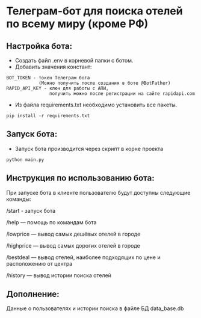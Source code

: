 # Телеграм-бот для поиска отелей по всему миру (кроме РФ)

## Настройка бота:

- Создать файл .env в корневой папки с ботом.
- Добавить значения констант:

```
BOT_TOKEN - токен Телеграм бота 
            (Можно получить после создания в боте @BotFather)
RAPID_API_KEY - ключ для работы с АПИ, 
                получить можно после регистрации на сайте rapidapi.com
```


 - Из файла requirements.txt необходимо установить все пакеты.

```
pip install -r requirements.txt
```

## Запуск бота:

 - Запуск бота производится через скрипт в корне проекта
```
python main.py
```
 
## Инструкция по использованию бота:

При запуске бота в клиенте пользователю будут доступны следующие команды:

/start - запуск бота

/help — помощь по командам бота

/lowprice — вывод самых дешёвых отелей в городе

/highprice — вывод самых дорогих отелей в городе

/bestdeal — вывод отелей, наиболее подходящих по цене и расположению от центра

/history — вывод истории поиска отелей


## Дополнение:

Данные о пользователях и истории поиска в файле БД data_base.db
